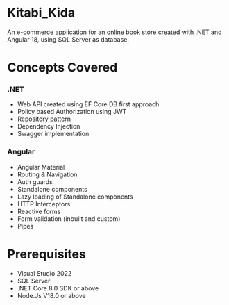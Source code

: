 # Kitabi_Kida

An e-commerce application for an online book store created with .NET and Angular 18, using SQL Server as database.


# Concepts Covered

### .NET

 - Web API created using EF Core DB first approach
 - Policy based Authorization using JWT
 - Repository pattern
 - Dependency Injection
 - Swagger implementation

### Angular

 - Angular Material 
 - Routing & Navigation
 - Auth guards
 - Standalone components
 - Lazy loading of Standalone components
 - HTTP Interceptors
 - Reactive forms
 - Form validation (inbuilt and custom)
 - Pipes

# Prerequisites
- Visual Studio 2022 
- SQL Server 
- .NET Core 8.0 SDK or above
- Node.Js V18.0 or above




